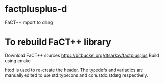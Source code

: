 # factplusplus-d
FaCT++ import to dlang

# To rebuild FaCT++ library
Download FaCT++ sources https://bitbucket.org/dtsarkov/factplusplus
Build using cmake

htod is used to re-create the header.  The typedefs and variadics are manually edited to use std.typecons and core.stdc.stdarg respectively.

